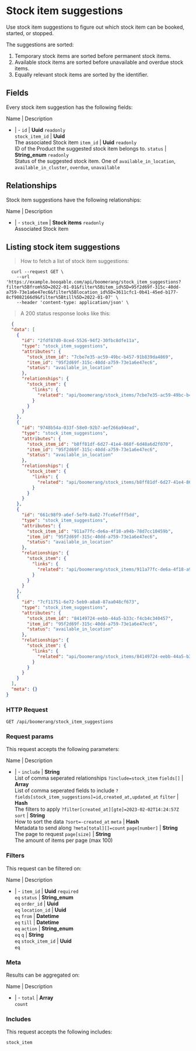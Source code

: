 # Stock item suggestions

Use stock item suggestions to figure out which stock item can be booked,
started, or stopped.

The suggestions are sorted:
  1. Temporary stock items are sorted before permanent stock items.
  2. Available stock items are sorted before unavailable and overdue stock items.
  3. Equally relevant stock items are sorted by the identifier.

## Fields
Every stock item suggestion has the following fields:

Name | Description
- | -
`id` | **Uuid** `readonly`<br>
`stock_item_id` | **Uuid** <br>The associated Stock item
`item_id` | **Uuid** `readonly`<br>ID of the Product the suggested stock item belongs to.
`status` | **String_enum** `readonly`<br>Status of the suggested stock item. One of `available_in_location`, `available_in_cluster`, `overdue`, `unavailable` 


## Relationships
Stock item suggestions have the following relationships:

Name | Description
- | -
`stock_item` | **Stock items** `readonly`<br>Associated Stock item


## Listing stock item suggestions



> How to fetch a list of stock item suggestions:

```shell
  curl --request GET \
    --url 'https://example.booqable.com/api/boomerang/stock_item_suggestions?filter%5Bfrom%5D=2022-01-01&filter%5Bitem_id%5D=95f2d69f-315c-40dd-a759-73e1a6e47ec6&filter%5Blocation_id%5D=3611cfc1-0b41-45ed-b177-8cf9082166d9&filter%5Btill%5D=2022-01-07' \
    --header 'content-type: application/json' \
```

> A 200 status response looks like this:

```json
  {
  "data": [
    {
      "id": "2fdf87d0-8ced-5526-94f2-30fbc8dfe11a",
      "type": "stock_item_suggestions",
      "attributes": {
        "stock_item_id": "7cbe7e35-ac59-49bc-b457-91b839da4869",
        "item_id": "95f2d69f-315c-40dd-a759-73e1a6e47ec6",
        "status": "available_in_location"
      },
      "relationships": {
        "stock_item": {
          "links": {
            "related": "api/boomerang/stock_items/7cbe7e35-ac59-49bc-b457-91b839da4869"
          }
        }
      }
    },
    {
      "id": "9748b54a-033f-58e0-92b7-aef266a94ead",
      "type": "stock_item_suggestions",
      "attributes": {
        "stock_item_id": "b8ff81df-6d27-41e4-868f-6d48a6d2f070",
        "item_id": "95f2d69f-315c-40dd-a759-73e1a6e47ec6",
        "status": "available_in_location"
      },
      "relationships": {
        "stock_item": {
          "links": {
            "related": "api/boomerang/stock_items/b8ff81df-6d27-41e4-868f-6d48a6d2f070"
          }
        }
      }
    },
    {
      "id": "661c98f9-a6ef-5ef9-8a02-7fce6efff5dd",
      "type": "stock_item_suggestions",
      "attributes": {
        "stock_item_id": "911a77fc-de6a-4f18-a94b-78d7cc10459b",
        "item_id": "95f2d69f-315c-40dd-a759-73e1a6e47ec6",
        "status": "available_in_location"
      },
      "relationships": {
        "stock_item": {
          "links": {
            "related": "api/boomerang/stock_items/911a77fc-de6a-4f18-a94b-78d7cc10459b"
          }
        }
      }
    },
    {
      "id": "7cf11751-6e72-5eb9-a8a8-87aa048cf673",
      "type": "stock_item_suggestions",
      "attributes": {
        "stock_item_id": "84149724-eebb-44a5-b33c-f4cb4c340457",
        "item_id": "95f2d69f-315c-40dd-a759-73e1a6e47ec6",
        "status": "available_in_location"
      },
      "relationships": {
        "stock_item": {
          "links": {
            "related": "api/boomerang/stock_items/84149724-eebb-44a5-b33c-f4cb4c340457"
          }
        }
      }
    }
  ],
  "meta": {}
}
```

### HTTP Request

`GET /api/boomerang/stock_item_suggestions`

### Request params

This request accepts the following parameters:

Name | Description
- | -
`include` | **String** <br>List of comma seperated relationships `?include=stock_item`
`fields[]` | **Array** <br>List of comma seperated fields to include `?fields[stock_item_suggestions]=id,created_at,updated_at`
`filter` | **Hash** <br>The filters to apply `?filter[created_at][gte]=2023-02-02T14:24:57Z`
`sort` | **String** <br>How to sort the data `?sort=-created_at`
`meta` | **Hash** <br>Metadata to send along `?meta[total][]=count`
`page[number]` | **String** <br>The page to request
`page[size]` | **String** <br>The amount of items per page (max 100)


### Filters

This request can be filtered on:

Name | Description
- | -
`item_id` | **Uuid** `required`<br>`eq`
`status` | **String_enum** <br>`eq`
`order_id` | **Uuid** <br>`eq`
`location_id` | **Uuid** <br>`eq`
`from` | **Datetime** <br>`eq`
`till` | **Datetime** <br>`eq`
`action` | **String_enum** <br>`eq`
`q` | **String** <br>`eq`
`stock_item_id` | **Uuid** <br>`eq`


### Meta

Results can be aggregated on:

Name | Description
- | -
`total` | **Array** <br>`count`


### Includes

This request accepts the following includes:

`stock_item`





